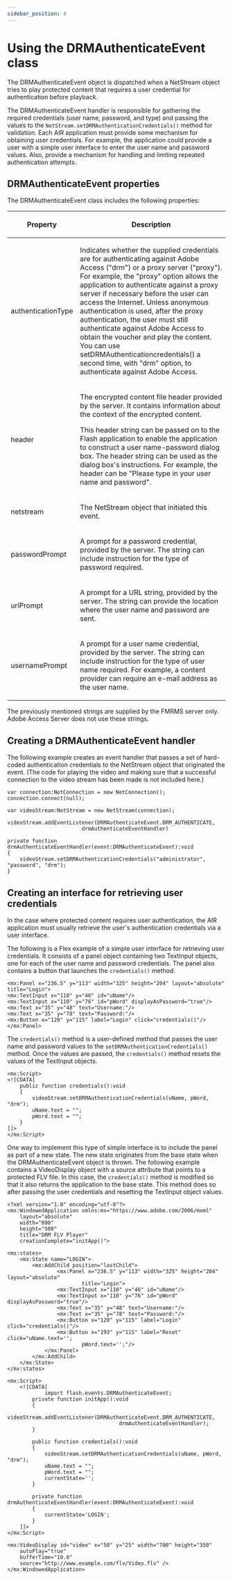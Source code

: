```yaml
---
sidebar_position: 4
---
```


# Using the DRMAuthenticateEvent class

The DRMAuthenticateEvent object is dispatched when a NetStream object tries to
play protected content that requires a user credential for authentication before
playback.

The DRMAuthenticateEvent handler is responsible for gathering the required
credentials (user name, password, and type) and passing the values to the
`NetStream.setDRMAuthenticationCredentials()` method for validation. Each AIR
application must provide some mechanism for obtaining user credentials. For
example, the application could provide a user with a simple user interface to
enter the user name and password values. Also, provide a mechanism for handling
and limiting repeated authentication attempts.

## DRMAuthenticateEvent properties

The DRMAuthenticateEvent class includes the following properties:

<table>
<thead>
    <tr>
        <th><p>Property</p></th>
        <th><p>Description</p></th>
    </tr>
</thead>
<tbody>
    <tr>
        <td><p>authenticationType</p></td>
        <td><p>Indicates
        whether the supplied credentials are for authenticating against Adobe
        Access ("drm") or a proxy server ("proxy"). For example, the "proxy"
        option allows the application to authenticate against a proxy server if
        necessary before the user can access the Internet. Unless anonymous
        authentication is used, after the proxy authentication, the user must
        still authenticate against Adobe Access to obtain the voucher and play
        the content. You can use setDRMAuthenticationcredentials() a second
        time, with "drm" option, to authenticate against Adobe Access.</p></td>
    </tr>
    <tr>
        <td><p>header</p></td>
        <td><p>The encrypted
        content file header provided by the server. It contains information
        about the context of the encrypted content.</p>
        <p>This header string can be passed on to the Flash application to
        enable the application to construct a user name-password dialog box. The
        header string can be used as the dialog box's instructions. For example,
        the header can be "Please type in your user name and password".</p></td>
    </tr>
    <tr>
        <td><p>netstream</p></td>
        <td><p>The NetStream
        object that initiated this event.</p></td>
    </tr>
    <tr>
        <td><p>passwordPrompt</p></td>
        <td><p>A prompt for
        a password credential, provided by the server. The string can include
        instruction for the type of password required.</p></td>
    </tr>
    <tr>
        <td><p>urlPrompt</p></td>
        <td><p>A prompt for
        a URL string, provided by the server. The string can provide the
        location where the user name and password are sent.</p></td>
    </tr>
    <tr>
        <td><p>usernamePrompt</p></td>
        <td><p>A prompt for
        a user name credential, provided by the server. The string can include
        instruction for the type of user name required. For example, a content
        provider can require an e-mail address as the user name.</p></td>
    </tr>
</tbody>
</table>

The previously mentioned strings are supplied by the FMRMS server only. Adobe
Access Server does not use these strings.

## Creating a DRMAuthenticateEvent handler

The following example creates an event handler that passes a set of hard-coded
authentication credentials to the NetStream object that originated the event.
(The code for playing the video and making sure that a successful connection to
the video stream has been made is not included here.)

    var connection:NetConnection = new NetConnection();
    connection.connect(null);

    var videoStream:NetStream = new NetStream(connection);

    videoStream.addEventListener(DRMAuthenticateEvent.DRM_AUTHENTICATE,
                            drmAuthenticateEventHandler)

    private function drmAuthenticateEventHandler(event:DRMAuthenticateEvent):void
    {
    	videoStream.setDRMAuthenticationCredentials("administrator", "password", "drm");
    }

## Creating an interface for retrieving user credentials

In the case where protected content requires user authentication, the AIR
application must usually retrieve the user's authentication credentials via a
user interface.

The following is a Flex example of a simple user interface for retrieving user
credentials. It consists of a panel object containing two TextInput objects, one
for each of the user name and password credentials. The panel also contains a
button that launches the `credentials()` method.

    <mx:Panel x="236.5" y="113" width="325" height="204" layout="absolute" title="Login">
    <mx:TextInput x="110" y="46" id="uName"/>
    <mx:TextInput x="110" y="76" id="pWord" displayAsPassword="true"/>
    <mx:Text x="35" y="48" text="Username:"/>
    <mx:Text x="35" y="78" text="Password:"/>
    <mx:Button x="120" y="115" label="Login" click="credentials()"/>
    </mx:Panel>

The `credentials()` method is a user-defined method that passes the user name
and password values to the `setDRMAuthenticationCredentials()` method. Once the
values are passed, the `credentials()` method resets the values of the TextInput
objects.

    <mx:Script>
    <![CDATA[
        public function credentials():void
        {
            videoStream.setDRMAuthenticationCredentials(uName, pWord, "drm");
            uName.text = "";
            pWord.text = "";
        }
    ]]>
    </mx:Script>

One way to implement this type of simple interface is to include the panel as
part of a new state. The new state originates from the base state when the
DRMAuthenticateEvent object is thrown. The following example contains a
VideoDisplay object with a source attribute that points to a protected FLV file.
In this case, the `credentials()` method is modified so that it also returns the
application to the base state. This method does so after passing the user
credentials and resetting the TextInput object values.

    <?xml version="1.0" encoding="utf-8"?>
    <mx:WindowedApplication xmlns:mx="https://www.adobe.com/2006/mxml"
    	layout="absolute"
    	width="800"
    	height="500"
    	title="DRM FLV Player"
    	creationComplete="initApp()">

    <mx:states>
        <mx:State name="LOGIN">
            <mx:AddChild position="lastChild">
                    <mx:Panel x="236.5" y="113" width="325" height="204" layout="absolute"
                            title="Login">
                    <mx:TextInput x="110" y="46" id="uName"/>
                    <mx:TextInput x="110" y="76" id="pWord" displayAsPassword="true"/>
                    <mx:Text x="35" y="48" text="Username:"/>
                    <mx:Text x="35" y="78" text="Password:"/>
                    <mx:Button x="120" y="115" label="Login" click="credentials()"/>
                    <mx:Button x="193" y="115" label="Reset" click="uName.text='';
                            pWord.text='';"/>
                </mx:Panel>
            </mx:AddChild>
        </mx:State>
    </mx:states>

    <mx:Script>
        <![CDATA[
                import flash.events.DRMAuthenticateEvent;
            private function initApp():void
            {
                videoStream.addEventListener(DRMAuthenticateEvent.DRM_AUTHENTICATE,
                                        drmAuthenticateEventHandler);
            }

            public function credentials():void
            {
                videoStream.setDRMAuthenticationCredentials(uName, pWord, "drm");
                uName.text = "";
                pWord.text = "";
                currentState='';
            }

            private function drmAuthenticateEventHandler(event:DRMAuthenticateEvent):void
            {
                currentState='LOGIN';
            }
        ]]>
    </mx:Script>

    <mx:VideoDisplay id="video" x="50" y="25" width="700" height="350"
        autoPlay="true"
        bufferTime="10.0"
        source="http://www.example.com/flv/Video.flv" />
    </mx:WindowedApplication>
